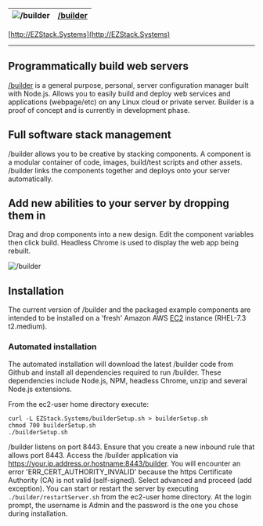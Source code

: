 ![/builder](https://github.com/sbgh/builder/raw/master/static/images/server.png "/builder") | [/builder](http://EZStack.Systems)
--- | --- 

[http://EZStack.Systems](http://EZStack.Systems)

---
## Programmatically build web servers

[/builder](http://EZStack.Systems) is a general purpose, personal, server configuration manager built with Node.js. Allows you to easily build and deploy web services and applications (webpage/etc) on any Linux cloud or private server. Builder is a proof of concept and is currently in development phase.

## Full software stack management

/builder allows you to be creative by stacking components. A component is a modular container of code, images, build/test scripts and other assets. /builder links the components together and deploys onto your server automatically. 

## Add new abilities to your server by dropping them in

Drag and drop components into a new design. Edit the component variables then click build. Headless Chrome is used to display the web app being rebuilt.

![/builder](http://ezstack.systems/images/home-build-opt2.gif "/builder") 

## Installation

The current version of /builder and the packaged example components are intended to be installed on a 'fresh' Amazon AWS [EC2](https://us-west-2.console.aws.amazon.com/ec2/) instance (RHEL-7.3 t2.medium).

### Automated installation

The automated installation will download the latest /builder code from Github and install all dependencies required to run /builder.
These dependencies include Node.js, NPM, headless Chrome, unzip and several Node.js extensions.

From the ec2-user home directory execute:
```
curl -L EZStack.Systems/builderSetup.sh > builderSetup.sh
chmod 700 builderSetup.sh
./builderSetup.sh
```

/builder listens on port 8443. Ensure that you create a new inbound rule that allows port 8443.
Access the /builder application via https://your.ip.address.or.hostname:8443/builder.
You will encounter an error 'ERR_CERT_AUTHORITY_INVALID' because the https Certificate Authority (CA) is not valid (self-signed). Select advanced and proceed (add exception).
You can start or restart the server by executing `./builder/restartServer.sh` from the ec2-user home directory.
At the login prompt, the username is Admin and the password is the one you chose during installation. 







